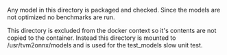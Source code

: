 Any model in this directory is packaged and checked. Since the models are not optimized
no benchmarks are run. 

This directory is excluded from the docker context so it's contents are not copied
to the container. Instead this directory is mounted to /usr/tvm2onnx/models and is used for
the test_models slow unit test.
